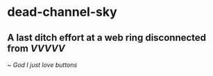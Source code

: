 # dead-channel-sky
## A last ditch effort at a web ring disconnected from <i>VVVVV</i>
<p>~ <i>God I just love buttons</i></p>
